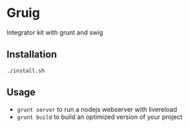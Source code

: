 Gruig
=====

Integrator kit with grunt and swig

Installation
------------

`./install.sh`

Usage
-----

* `grunt server` to run a nodejs webserver with livereload
* `grunt build` to build an optimized version of your project

